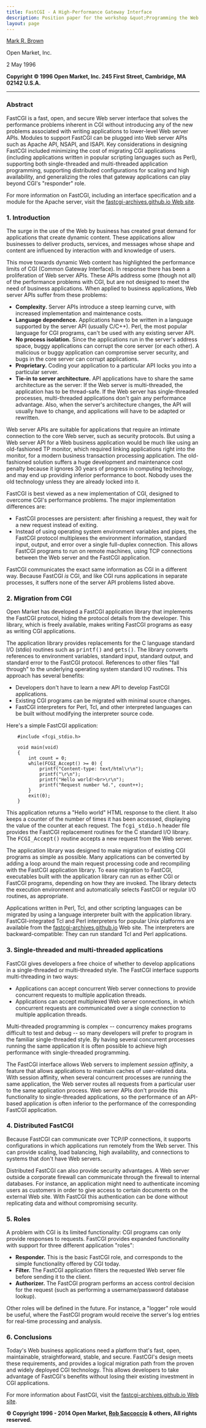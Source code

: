 ```yaml
---
title: FastCGI - A High-Performance Gateway Interface
description: Position paper for the workshop &quot;Programming the Web - a search for APIs&quot;, </br > Fifth International World Wide Web Conference, 6 May 1996, Paris, France.
layout: page
---
```


[Mark R. Brown](https://www.linkedin.com/in/mark-brown-32a01b11/)

Open Market, Inc.  

2 May 1996  

**Copyright © 1996 Open Market, Inc. 245 First Street, Cambridge, MA 02142 U.S.A.**

* * *

### Abstract

FastCGI is a fast, open, and secure Web server interface that solves the performance problems inherent in CGI without introducing any of the new problems associated with writing applications to lower-level Web server APIs. Modules to support FastCGI can be plugged into Web server APIs such as Apache API, NSAPI, and ISAPI. Key considerations in designing FastCGI included minimizing the cost of migrating CGI applications (including applications written in popular scripting languages such as Perl), supporting both single-threaded and multi-threaded application programming, supporting distributed configurations for scaling and high availability, and generalizing the roles that gateway applications can play beyond CGI's "responder" role.

For more information on FastCGI, including an interface specification and a module for the Apache server, visit the [fastcgi-archives.github.io Web site](https://fastcgi-archives.github.io/).

### 1\. Introduction

The surge in the use of the Web by business has created great demand for applications that create dynamic content. These applications allow businesses to deliver products, services, and messages whose shape and content are influenced by interaction with and knowledge of users.

This move towards dynamic Web content has highlighted the performance limits of CGI (Common Gateway Interface). In response there has been a proliferation of Web server APIs. These APIs address some (though not all) of the performance problems with CGI, but are not designed to meet the need of business applications. When applied to business applications, Web server APIs suffer from these problems:

*   **Complexity.** Server APIs introduce a steep learning curve, with increased implementation and maintenance costs.
*   **Language dependence.** Applications have to be written in a language supported by the server API (usually C/C++). Perl, the most popular language for CGI programs, can't be used with any existing server API.
*   **No process isolation.** Since the applications run in the server's address space, buggy applications can corrupt the core server (or each other). A malicious or buggy application can compromise server security, and bugs in the core server can corrupt applications.
*   **Proprietary.** Coding your application to a particular API locks you into a particular server.
*   **Tie-in to server architecture.** API applications have to share the same architecture as the server: If the Web server is multi-threaded, the application has to be thread-safe. If the Web server has single-threaded processes, multi-threaded applications don't gain any performance advantage. Also, when the server's architecture changes, the API will usually have to change, and applications will have to be adapted or rewritten.

Web server APIs are suitable for applications that require an intimate connection to the core Web server, such as security protocols. But using a Web server API for a Web business application would be much like using an old-fashioned TP monitor, which required linking applications right into the monitor, for a modern business transaction processing application. The old-fashioned solution suffers a huge development and maintenance cost penalty because it ignores 30 years of progress in computing technology, and may end up providing inferior performance to boot. Nobody uses the old technology unless they are already locked into it.

FastCGI is best viewed as a new implementation of CGI, designed to overcome CGI's performance problems. The major implementation differences are:

*   FastCGI processes are persistent: after finishing a request, they wait for a new request instead of exiting.
*   Instead of using operating system environment variables and pipes, the FastCGI protocol multiplexes the environment information, standard input, output, and error over a single full-duplex connection. This allows FastCGI programs to run on remote machines, using TCP connections between the Web server and the FastCGI application.

FastCGI communicates the exact same information as CGI in a different way. Because FastCGI _is_ CGI, and like CGI runs applications in separate processes, it suffers none of the server API problems listed above.

### 2\. Migration from CGI

Open Market has developed a FastCGI application library that implements the FastCGI protocol, hiding the protocol details from the developer. This library, which is freely available, makes writing FastCGI programs as easy as writing CGI applications.

The application library provides replacements for the C language standard I/O (stdio) routines such as <tt>printf()</tt> and <tt>gets()</tt>. The library converts references to environment variables, standard input, standard output, and standard error to the FastCGI protocol. References to other files "fall through" to the underlying operating system standard I/O routines. This approach has several benefits:

*   Developers don't have to learn a new API to develop FastCGI applications.
*   Existing CGI programs can be migrated with minimal source changes.
*   FastCGI interpreters for Perl, Tcl, and other interpreted languages can be built without modifying the interpreter source code.

Here's a simple FastCGI application:

```
    #include <fcgi_stdio.h>

    void main(void)
    {
        int count = 0;
        while(FCGI_Accept() >= 0) {
            printf("Content-type: text/html\r\n");
            printf("\r\n");
            printf("Hello world!<br>\r\n");
            printf("Request number %d.", count++);
        }
        exit(0);
    }
```

This application returns a "Hello world" HTML response to the client. It also keeps a counter of the number of times it has been accessed, displaying the value of the counter at each request. The <tt>fcgi_stdio.h</tt> header file provides the FastCGI replacement routines for the C standard I/O library. The <tt>FCGI_Accept()</tt> routine accepts a new request from the Web server.

The application library was designed to make migration of existing CGI programs as simple as possible. Many applications can be converted by adding a loop around the main request processing code and recompiling with the FastCGI application library. To ease migration to FastCGI, executables built with the application library can run as either CGI or FastCGI programs, depending on how they are invoked. The library detects the execution environment and automatically selects FastCGI or regular I/O routines, as appropriate.

Applications written in Perl, Tcl, and other scripting languages can be migrated by using a language interpreter built with the application library. FastCGI-integrated Tcl and Perl interpreters for popular Unix platforms are available from the [fastcgi-archives.github.io](https://fastcgi-archives.github.io/) Web site. The interpreters are backward-compatible: They can run standard Tcl and Perl applications.

### 3\. Single-threaded and multi-threaded applications

FastCGI gives developers a free choice of whether to develop applications in a single-threaded or multi-threaded style. The FastCGI interface supports multi-threading in two ways:

*   Applications can accept concurrent Web server connections to provide concurrent requests to multiple application threads.
*   Applications can accept multiplexed Web server connections, in which concurrent requests are communicated over a single connection to multiple application threads.

Multi-threaded programming is complex -- concurrency makes programs difficult to test and debug -- so many developers will prefer to program in the familiar single-threaded style. By having several concurrent processes running the same application it is often possible to achieve high performance with single-threaded programming.

The FastCGI interface allows Web servers to implement _session affinity_, a feature that allows applications to maintain caches of user-related data. With session affinity, when several concurrent processes are running the same application, the Web server routes all requests from a particular user to the same application process. Web server APIs don't provide this functionality to single-threaded applications, so the performance of an API-based application is often inferior to the performance of the corresponding FastCGI application.

### 4\. Distributed FastCGI

Because FastCGI can communicate over TCP/IP connections, it supports configurations in which applications run remotely from the Web server. This can provide scaling, load balancing, high availability, and connections to systems that don't have Web servers.

Distributed FastCGI can also provide security advantages. A Web server outside a corporate firewall can communicate through the firewall to internal databases. For instance, an application might need to authenticate incoming users as customers in order to give access to certain documents on the external Web site. With FastCGI this authentication can be done without replicating data and without compromising security.

### 5\. Roles

A problem with CGI is its limited functionality: CGI programs can only provide responses to requests. FastCGI provides expanded functionality with support for three different application "roles":

*   **Responder.** This is the basic FastCGI role, and corresponds to the simple functionality offered by CGI today.
*   **Filter.** The FastCGI application filters the requested Web server file before sending it to the client.
*   **Authorizer.** The FastCGI program performs an access control decision for the request (such as performing a username/password database lookup).

Other roles will be defined in the future. For instance, a "logger" role would be useful, where the FastCGI program would receive the server's log entries for real-time processing and analysis.

### 6\. Conclusions

Today's Web business applications need a platform that's fast, open, maintainable, straightforward, stable, and secure. FastCGI's design meets these requirements, and provides a logical migration path from the proven and widely deployed CGI technology. This allows developers to take advantage of FastCGI's benefits without losing their existing investment in CGI applications.

For more information about FastCGI, visit the [fastcgi-archives.github.io Web site](https://fastcgi-archives.github.io/).

**© Copyright 1996 - 2014 Open Market, [Rob Saccoccio](https://www.linkedin.com/in/rob-saccoccio-792ba3b/) & others, All rights reserved.**
